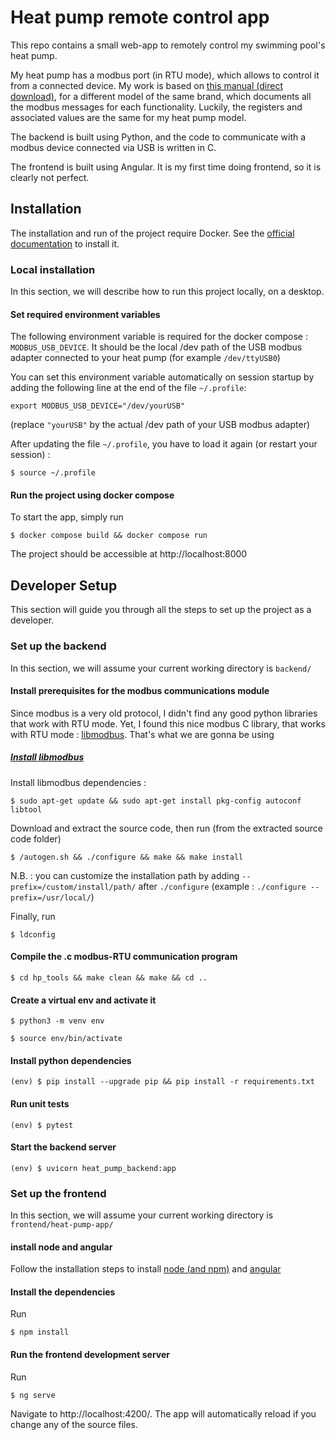 # Heat pump remote control app

This repo contains a small web-app to remotely control my swimming pool's heat pump.

My heat pump has a modbus port (in RTU mode), which allows to control it from a connected device.
My work is based on [this manual (direct download)](https://gestor-doc-s3.s3.eu-west-1.amazonaws.com/documents/category/MAN10_54068-MB_ASTRALPOOLHEAT%20II%20-%20MODBUS_AP_v02_2015-.pdf),
for a different model of the same brand, which documents all the modbus messages for each functionality.
Luckily, the registers and associated values are the same for my heat pump model.


The backend is built using Python, and the code to communicate with a modbus device connected via USB is written in C. 

The frontend is built using Angular. It is my first time doing frontend, so it is clearly not perfect.

## Installation

The installation and run of the project require Docker. See the [official documentation](https://docs.docker.com/engine/install/) to install it.

### Local installation

In this section, we will describe how to run this project locally, on a desktop.

#### Set required environment variables

The following environment variable is required for the docker compose : ``MODBUS_USB_DEVICE``. It should be the local
/dev path of the USB modbus adapter connected to your heat pump (for example ``/dev/ttyUSB0``)

You can set this environment variable automatically on session startup by adding the following line at the end of the file ``~/.profile``:

```shell
export MODBUS_USB_DEVICE="/dev/yourUSB"
```

(replace ``"yourUSB"`` by the actual /dev path of your USB modbus adapter)

After updating the file ``~/.profile``, you have to load it again (or restart your session) :

```shell
$ source ~/.profile
```

#### Run the project using docker compose

To start the app, simply run

```shell
$ docker compose build && docker compose run
```

The project should be accessible at http://localhost:8000 

## Developer Setup

This section will guide you through all the steps to set up the project as a developer.

### Set up the backend

In this section, we will assume your current working directory is ``backend/``

#### Install prerequisites for the modbus communications module
Since modbus is a very old protocol, I didn't find any good python libraries that work with RTU mode.
Yet, I found this nice modbus C library, that works with RTU mode : [libmodbus](https://github.com/stephane/libmodbus/). That's what we are gonna be using

##### [Install libmodbus](https://github.com/stephane/libmodbus/#installation)

Install libmodbus dependencies :

```shell
$ sudo apt-get update && sudo apt-get install pkg-config autoconf libtool
```

Download and extract the source code, then run (from the extracted source code folder)

```shell
$ /autogen.sh && ./configure && make && make install
```

N.B. : you can customize the installation path by adding ``--prefix=/custom/install/path/`` after ``./configure`` (example : ``./configure --prefix=/usr/local/``)

Finally, run 

```shell
$ ldconfig
```

#### Compile the .c modbus-RTU communication program

```shell
$ cd hp_tools && make clean && make && cd ..
```

#### Create a virtual env and activate it
```shell
$ python3 -m venv env
```

```shell
$ source env/bin/activate
```

#### Install python dependencies

```shell
(env) $ pip install --upgrade pip && pip install -r requirements.txt
```

#### Run unit tests

```shell
(env) $ pytest
```

#### Start the backend server

```shell
(env) $ uvicorn heat_pump_backend:app
```

### Set up the frontend

In this section, we will assume your current working directory is ``frontend/heat-pump-app/``

#### install node and angular

Follow the installation steps to install [node (and npm)](https://docs.npmjs.com/downloading-and-installing-node-js-and-npm) and [angular](https://angular.io/guide/setup-local#install-the-angular-cli)

#### Install the dependencies

Run 
```shell
$ npm install
```

#### Run the frontend development server

Run 
```shell
$ ng serve
```

Navigate to http://localhost:4200/. The app will automatically reload if you change any of the source files.
